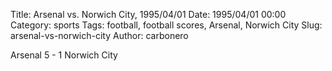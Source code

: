 Title: Arsenal vs. Norwich City, 1995/04/01
Date: 1995/04/01 00:00
Category: sports
Tags: football, football scores, Arsenal, Norwich City
Slug: arsenal-vs-norwich-city
Author: carbonero


Arsenal 5 - 1 Norwich City
